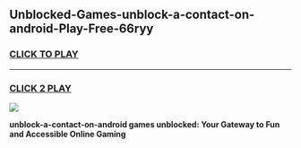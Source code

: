 
## Unblocked-Games-unblock-a-contact-on-android-Play-Free-66ryy
<h3>
<a href="https://premium76.site?title=unblock-a-contact-on-android&ref=20M">CLICK TO PLAY</a></h3>
<hr>

<h3>
<a href="https://premium76.site?title=unblock-a-contact-on-android&ref=20M">CLICK 2 PLAY</a>
  
</h3>

<a href="https://premium76.site?title=unblock-a-contact-on-android&ref=19M"><img src="https://clearcache.store/games.png"></a>


**unblock-a-contact-on-android games unblocked: Your Gateway to Fun and Accessible Online Gaming**
